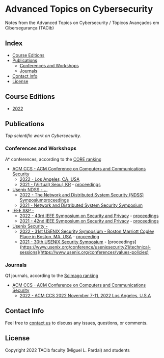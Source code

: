# Advanced Topics on Cybersecurity

Notes from the Advanced Topics on Cybersecurity / Tópicos Avançados em Cibersegurança (TACib)

## Index

* [Course Editions](#course-editions)
* [Publications](#publications)
    * [Conferences and Workshops](#conferences-and-workshops)
    * [Journals](#journals)
* [Contact Info](#contact-info)
* [License](#license)

## Course Editions

* [2022](2022/)

## Publications

*Top scientific work on Cybersecurity.*

### Conferences and Workshops

A\* conferences, according to the [CORE ranking](http://portal.core.edu.au/conf-ranks/)

* [ACM CCS - ACM Conference on Computers and Communications Security](https://www.sigsac.org/ccs/)
    * [2022 - Los Angeles, CA, USA](https://www.sigsac.org/ccs/CCS2022/)
    * [2021 - (Virtual) Seoul, KR](https://www.sigsac.org/ccs/CCS2021/) - [proceedings](https://dl.acm.org/doi/proceedings/10.1145/3460120)
* [Usenix NDSS - ...](https://...)
    * [2022 - The Network and Distributed System Security (NDSS) Symposium](https://www.ndss-symposium.org/ndss2022/)[proceedings](https://www.ndss-symposium.org/ndss2022/registration-information/)
    * [2021 - Network and Distributed System Security Symposium](https://www.ndss-symposium.org/ndss2021/)
* [IEEE S&P - ](https://www.ieee-security.org/)
    * [2022 - 43rd IEEE Symposium on Security and Privacy](https://www.ieee-security.org/TC/SP2022/) - [proceedings](https://www.computer.org/csdl/proceedings/sp/2022/1wKCdeg89vq)
    * [2021 - 42nd IEEE Symposium on Security and Privacy](https://www.ieee-security.org/TC/SP2021/) - [proceedings](https://...)
* [Usenix Security - ](https://...)
    * [2022 - 31st USENIX Security Symposium -  Boston Marriott Copley Place in Boston, MA, USA](https://www.usenix.org/conference/usenixsecurity22) - [proceeding](https://www.usenix.org/conference/usenixsecurity22/call-for-papers)
    * [2021 - 30th USENIX Security Symposium](https://www.usenix.org/conference/usenixsecurity21) - [proceedings](https://www.usenix.org/conference/usenixsecurity21/technical-sessions](https://www.usenix.org/conferences/values-policies)


### Journals

Q1 journals, according to the [Scimago ranking](https://www.scimagojr.com/)

* [ACM CCS - ACM Conference on Computers and Communications Security](https://...)
   * [2022 - ACM CCS 2022 November 7-11, 2022 Los Angeles, U.S.A](https://www.sigsac.org/ccs/CCS2022/call-for/call-for-papers.html)


## Contact Info

Feel free to [contact us](mailto:meic-sirs@disciplinas.tecnico.ulisboa.pt) to discuss any issues, questions, or comments.

## License

Copyright 2022 TACib faculty (Miguel L. Pardal) and students
